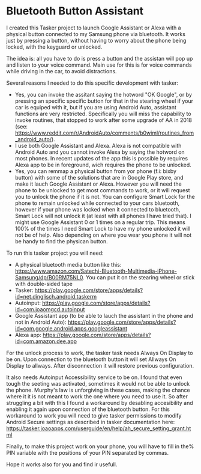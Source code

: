 # Bluetooth Button Assistant

I created this Tasker project to launch Google Assistant or Alexa with a physical button connected to my Samsung phone via bluetooth. It works just by pressing a button, without having to worry about the phone being locked, with the keyguard or unlocked. 

The idea is: all you have to do is press a button and the assistan will pop up and listen to your voice command. Main use for this is for voice commands while driving in the car, to avoid distractions.

Several reasons I needed to do this specific development with tasker:
- Yes, you can invoke the assitant saying the hotword "OK Google", or by pressing an specific specific button for that in the stearing wheel if your car is equiped with it, but if you are using Android Auto, assistant functions are very restricted. Specifically you will miss the capability to invoke routines, that stopped to work after some upgrade of AA in 2018 (see: https://www.reddit.com/r/AndroidAuto/comments/b0wiml/routines_from_android_auto/). 
- I use both Google Assistant and Alexa. Alexa is not compatible with Android Auto and you cannot invoke Alexa by saying the hotword on most phones. In recent updates of the app this is possible by requires Alexa app to be in foreground, wich requires the phone to be unlocked.
- Yes, you can remmap a physical button from yor phone (f.i: bixby button) with some of the solutions that are in Google Play store, and make it lauch Google Assistant or Alexa. However you will need the phone to be unlocked to get most commands to work, or it will request you to unlock the phone if it is not. You can configure Smart Lock for the phone to remain unlocked while connected to your cars bluetooth, however if your phone was locked when it connected to bluetooth, Smart Lock will not unlock it (at least with all phones I have tried that). I might use Google Assistant 0 or 1 times on a regular trip. This means 100% of the times I need Smart Lock to have my phone unlocked it will not be of help. Also depending on where you wear you phone it will not be handy to find the physican button.

To run this tasker project you will need:
- A physical bluetooth media button like this: https://www.amazon.com/Satechi-Bluetooth-Multimedia-iPhone-Samsung/dp/B00RM75NL0. You can put it on the stearing wheel or stick with double-sided tape
- Tasker: https://play.google.com/store/apps/details?id=net.dinglisch.android.taskerm
- Autoinput: https://play.google.com/store/apps/details?id=com.joaomgcd.autoinput
- Google Assistant app (to be able to lauch the assistant in the phone and not in Android Auto): https://play.google.com/store/apps/details?id=com.google.android.apps.googleassistant
- Alexa app: https://play.google.com/store/apps/details?id=com.amazon.dee.app

For the unlock process to work, the tasker task needs Always On Display to be on. Upon connection to the bluetooth button it will set Allways On Display to allways. After disconnection it will restore previous configuration.

It also needs Autoinput Accessibility service to be on. I found that even tough the seeting was activated, sometimes it would not be able to unlock the phone. Murphy's law is unforgiving in these cases, making the chance where it it is not meant to work the one where you need to use it. So after struggling a bit with this I found a workaround by desabling accesibility and enabling it again upon connection of the bluetooth button. For this workaround to work you will need to give tasker permissions to modify Android Secure settings as described in tasker documentation here: https://tasker.joaoapps.com/userguide/en/help/ah_secure_setting_grant.html

Finally, to make this project work on your phone, you will have to fill in the% PIN variable with the positions of your PIN separated by commas.

Hope it works also for you and find ir usefull.
